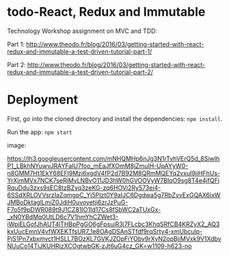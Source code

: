 # todo-React, Redux and Immutable
Technology Workshop assignment on MVC and TDD:

Part 1: http://www.theodo.fr/blog/2016/03/getting-started-with-react-redux-and-immutable-a-test-driven-tutorial-part-1/

Part 2: http://www.theodo.fr/blog/2016/03/getting-started-with-react-redux-and-immutable-a-test-driven-tutorial-part-2/

# Deployment
First, go into the cloned directory and install the dependencies: `npm install`.

Run the app: `npm start`

image:

https://lh3.googleusercontent.com/mNHQMHp6nJg3N1rTvhVErQ5d_8SiwIhP1_LBkhNYuwvJRAYFalU7foo_mEaJfXOmM8jZmulH-UpAYyW0-n8GMM7Ht1EkY68EFl9Mzj6xgdV4fP2d7B92M8QRmMQEYq2vxul9iiHFhUs-YrXjmMVx7NCK7seRjMvLNBvO11JD3hW0hGVOOVyW7BIqO9sg8T4e4jfQFiRquDdu3zxs9sEC8tzBZyq3zeKG-zq6HOVi2Ry573ei4-6SSdXRLOVVsrzIaZqmgpC_Yj5PIzt0Y9aIJC6Dgdwa5g7RbZvvExGQAX6ixWJMBoDktaglLmiZ0JdiH0uvoyetji6zrJzPuG-F7o5f9pDWR089t9J1CZ81IO1Id17Cs8fSbWC2aTUxGx-_xN0YBdMq0UtLD6c7V1hmYhCZWet3-iWpiELGofJhAUT4lTHBpPgGO6gFpsuiR3j7FLcbc3KhqSRfCB4KRZyX2_AQ3kxUucEmnV4vfWXEKTfsUR7_1e8OAgDSAnSTfdf9rqSrty4-xmUbculp-PjS1Pn7xbxmvct1HSLL7BOzXL7GVKJZOpFiYObv9rXyN2opBjiMVxk9V1XdbvNUuCo14TiJKUHRjzXCOgtwbGK-zJt6uG4cz_GK=w1109-h623-no

